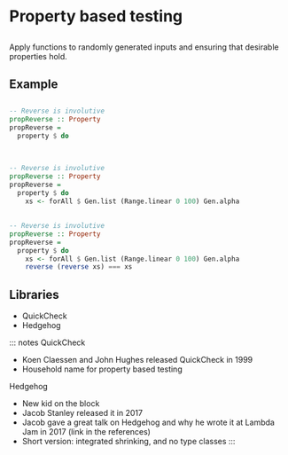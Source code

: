 # Property based testing

##

Apply functions to randomly generated inputs and ensuring that desirable properties hold.

## Example

##

```haskell
-- Reverse is involutive
propReverse :: Property
propReverse =
  property $ do



```

##

```haskell
-- Reverse is involutive
propReverse :: Property
propReverse =
  property $ do
    xs <- forAll $ Gen.list (Range.linear 0 100) Gen.alpha


```

##

```haskell
-- Reverse is involutive
propReverse :: Property
propReverse =
  property $ do
    xs <- forAll $ Gen.list (Range.linear 0 100) Gen.alpha
    reverse (reverse xs) === xs
```

## Libraries

- QuickCheck
- Hedgehog

::: notes
QuickCheck  
 - Koen Claessen and John Hughes released QuickCheck in 1999
 - Household name for property based testing

Hedgehog  
 - New kid on the block
 - Jacob Stanley released it in 2017
 - Jacob gave a great talk on Hedgehog and why he wrote it at Lambda Jam in 2017 (link in the references)
 - Short version: integrated shrinking, and no type classes
:::

